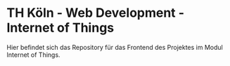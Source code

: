 # TH Köln - Web Development - Internet of Things

Hier befindet sich das Repository für das Frontend des Projektes im Modul Internet of Things.
